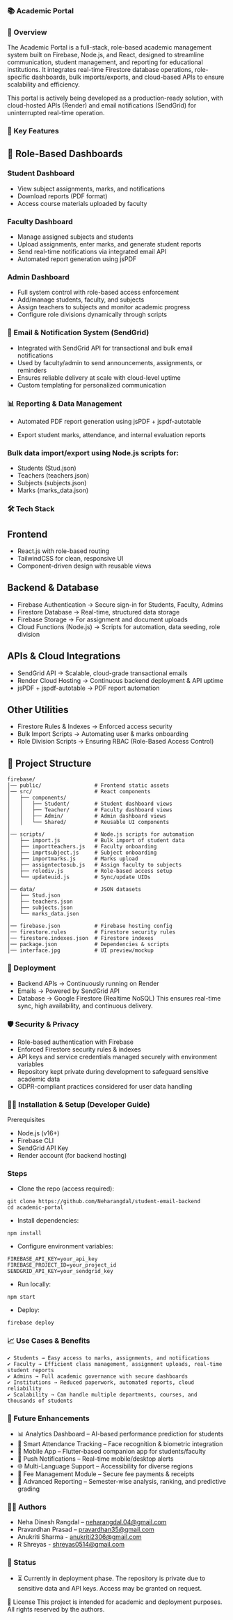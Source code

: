 

### 📚 Academic Portal
### 🔑 Overview
The Academic Portal is a full-stack, role-based academic management system built on Firebase, Node.js, and React, designed to streamline communication, student management, and reporting for educational institutions. It integrates real-time Firestore database operations, role-specific dashboards, bulk imports/exports, and cloud-based APIs to ensure scalability and efficiency.

This portal is actively being developed as a production-ready solution, with cloud-hosted APIs (Render) and email notifications (SendGrid) for uninterrupted real-time operation.

### 🎯 Key Features
## 🔐 Role-Based Dashboards
### Student Dashboard

- View subject assignments, marks, and notifications
- Download reports (PDF format)
- Access course materials uploaded by faculty
### Faculty Dashboard

- Manage assigned subjects and students
- Upload assignments, enter marks, and generate student reports
- Send real-time notifications via integrated email API
- Automated report generation using jsPDF
### Admin Dashboard

- Full system control with role-based access enforcement
- Add/manage students, faculty, and subjects
- Assign teachers to subjects and monitor academic progress
- Configure role divisions dynamically through scripts

### 📩 Email & Notification System (SendGrid)
- Integrated with SendGrid API for transactional and bulk email notifications
- Used by faculty/admin to send announcements, assignments, or reminders
- Ensures reliable delivery at scale with cloud-level uptime
- Custom templating for personalized communication
### 📊 Reporting & Data Management
- Automated PDF report generation using jsPDF + jspdf-autotable

- Export student marks, attendance, and internal evaluation reports

### Bulk data import/export using Node.js scripts for:
- Students (Stud.json)
- Teachers (teachers.json)
- Subjects (subjects.json)
- Marks (marks_data.json)

### 🛠️ Tech Stack
## Frontend
- React.js with role-based routing
- TailwindCSS for clean, responsive UI
- Component-driven design with reusable views

## Backend & Database
- Firebase Authentication → Secure sign-in for Students, Faculty, Admins
- Firestore Database → Real-time, structured data storage
- Firebase Storage → For assignment and document uploads
- Cloud Functions (Node.js) → Scripts for automation, data seeding, role division

## APIs & Cloud Integrations

- SendGrid API → Scalable, cloud-grade transactional emails
- Render Cloud Hosting → Continuous backend deployment & API uptime
- jsPDF + jspdf-autotable → PDF report automation
## Other Utilities

- Firestore Rules & Indexes → Enforced access security
- Bulk Import Scripts → Automating user & marks onboarding
- Role Division Scripts → Ensuring RBAC (Role-Based Access Control)
## 📂 Project Structure
```
firebase/
│── public/                 # Frontend static assets
│── src/                    # React components
│   ├── components/
│   │   ├── Student/        # Student dashboard views
│   │   ├── Teacher/        # Faculty dashboard views
│   │   ├── Admin/          # Admin dashboard views
│   │   └── Shared/         # Reusable UI components
│
│── scripts/                # Node.js scripts for automation
│   ├── import.js           # Bulk import of student data
│   ├── importteachers.js   # Faculty onboarding
│   ├── imprtsubject.js     # Subject onboarding
│   ├── importmarks.js      # Marks upload
│   ├── assigntectosub.js   # Assign faculty to subjects
│   ├── rolediv.js          # Role-based access setup
│   └── updateuid.js        # Sync/update UIDs
│
│── data/                   # JSON datasets
│   ├── Stud.json
│   ├── teachers.json
│   ├── subjects.json
│   └── marks_data.json
│
│── firebase.json           # Firebase hosting config
│── firestore.rules         # Firestore security rules
│── firestore.indexes.json  # Firestore indexes
│── package.json            # Dependencies & scripts
│── interface.jpg           # UI preview/mockup
```
### 🚀 Deployment
- Backend APIs → Continuously running on Render
- Emails → Powered by SendGrid API
- Database → Google Firestore (Realtime NoSQL)
This ensures real-time sync, high availability, and continuous delivery.

### 🛡️ Security & Privacy
- Role-based authentication with Firebase
- Enforced Firestore security rules & indexes
- API keys and service credentials managed securely with environment variables
- Repository kept private during development to safeguard sensitive academic data
- GDPR-compliant practices considered for user data handling
### 🧑‍💻 Installation & Setup (Developer Guide)
Prerequisites
- Node.js (v16+)
- Firebase CLI
- SendGrid API Key
- Render account (for backend hosting)
### Steps
- Clone the repo (access required):
```
git clone https://github.com/Neharangdal/student-email-backend
cd academic-portal
```
- Install dependencies:
```
npm install
```
- Configure environment variables:
```
FIREBASE_API_KEY=your_api_key
FIREBASE_PROJECT_ID=your_project_id
SENDGRID_API_KEY=your_sendgrid_key
```
- Run locally:
```
npm start
```
- Deploy:
```
firebase deploy
```
### 📈 Use Cases & Benefits
```
✔ Students → Easy access to marks, assignments, and notifications 
✔ Faculty → Efficient class management, assignment uploads, real-time student reports 
✔ Admins → Full academic governance with secure dashboards 
✔ Institutions → Reduced paperwork, automated reports, cloud reliability 
✔ Scalability → Can handle multiple departments, courses, and thousands of students
```
### 🔮 Future Enhancements
- 📊 Analytics Dashboard – AI-based performance prediction for students
- 🧠 Smart Attendance Tracking – Face recognition & biometric integration
- 📱 Mobile App – Flutter-based companion app for students/faculty
- 🔔 Push Notifications – Real-time mobile/desktop alerts
- 🌐 Multi-Language Support – Accessibility for diverse regions
- 🧾 Fee Management Module – Secure fee payments & receipts
- 📑 Advanced Reporting – Semester-wise analysis, ranking, and predictive grading
### 👩‍💻 Authors
- Neha Dinesh Rangdal – neharangdal.04@gmail.com
- Pravardhan Prasad – pravardhan35@gmail.com
- Anukriti Sharma - anukriti2306@gmail.com
- R Shreyas - shreyas0514@gmail.com
### 📌 Status
- ⏳ Currently in deployment phase. The repository is private due to sensitive data and API keys. Access may be granted on request.

📜 License
This project is intended for academic and deployment purposes. All rights reserved by the authors.
